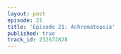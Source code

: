 ```yaml
---
layout: post
episode: 21
title: 'Episode 21: Achromatopsia'
published: true
track_id: 232672828
---
```

<div class='list post-player' track='{{page.track_id}}'></div>